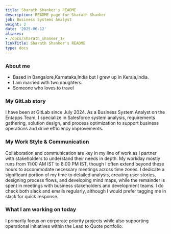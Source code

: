 ```yaml
---
title: Sharath Shanker's README
description: README page for Sharath Shanker
job: Business Systems Analyst
weight: 2
date: '2025-06-12'
aliases:
- /docs/sharath_shanker_1/
linkTitle: Sharath Shanker's README
type: docs
---
```


### About me

- Based in Bangalore,Karnataka,India but I grew up in Kerala,India.
- I am married with two daughters.
- Someone who loves to travel

### My GitLab story

I have been at GitLab since July 2024. As a Business System Analyst on the Entapps Team, I specialize in Salesforce system analysis, requirements gathering, solution design, and process optimization to support business operations and drive efficiency improvements.

### My Work Style & Communication

Collaboration and communication are key in my line of work as I partner with stakeholders to understand their needs in depth. My workday mostly runs from 11:00 AM IST to 8:00 PM IST, though I often extend beyond these hours to accommodate necessary meetings across time zones. I dedicate a significant portion of my time to detailed analysis, creating user stories, designing process flows, and developing mind maps, while the remainder is spent in meetings with business stakeholders and development teams. I do check both slack and emails regularly, although I would prefer tagging me in slack for quick response.

### What I am working on today

I primarily focus on corporate priority projects while also supporting operational initiatives within the Lead to Quote portfolio.
